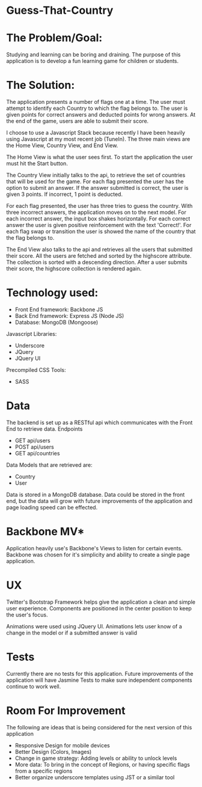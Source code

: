 Guess-That-Country
==================

The Problem/Goal:
=================
Studying and learning can be boring and draining. The purpose of this application is to develop a fun learning game for children or students.

The Solution:
=============
The application presents a number of flags one at a time. The user must attempt to identify each Country to which the flag belongs to. The user is given points for correct answers and deducted points for wrong answers. At the end of the game, users are able to submit their score.

I choose to use a Javascript Stack because recently I have been heavily using Javascript at my most recent job (TuneIn). The three main views are the Home View, Country View, and End View.

The Home View is what the user sees first. To start the application the user must hit the Start button.

The Country View initially talks to the api, to retrieve the set of countries that will be used for the game. For each flag presented the user has the option to submit an answer. If the answer submitted is correct, the user is given 3 points. If incorrect, 1 point is deducted.

For each flag presented, the user has three tries to guess the country. With three incorrect answers, the application moves on to the next model. For each incorrect answer, the input box shakes horizontally. For each correct answer the user is given positive reinforcement with the text 'Correct!'. For each flag swap or transition the user is showed the name of the country that the flag belongs to.

The End View also talks to the api and retrieves all the users that submitted their score. All the users are fetched and sorted by the highscore attribute. The collection is sorted with a descending direction. After a user submits their score, the highscore collection is rendered again.  

Technology used:
================
- Front End framework: Backbone JS
- Back End framework: Express JS (Node JS)
- Database: MongoDB (Mongoose)

Javascript Libraries:
- Underscore
- JQuery
- JQuery UI

Precompiled CSS Tools:
- SASS

Data
====
The backend is set up as a RESTful api which communicates with the Front End to retrieve data.
Endpoints
- GET api/users
- POST api/users
- GET api/countries

Data Models that are retrieved are: 
- Country
- User

Data is stored in a MongoDB database. Data could be stored in the front end, but the data will grow with future improvements of the application and page loading speed can be effected.

Backbone MV*
===========
Application heavily use's Backbone's Views to listen for certain events. Backbone was chosen for it's simplicity and ability to create a single page application.

UX
==
Twitter's Bootstrap Framework helps give the application a clean and simple user experience. Components are positioned in the center position to keep the user's focus.

Animations were used using JQuery UI. Animations lets user know of a change in the model or if a submitted answer is valid

Tests
=====
Currently there are no tests for this application. Future improvements of the application will have Jasmine Tests to make sure independent components continue to work well.

Room For Improvement
====================
The following are ideas that is being considered for the next version of this application
- Responsive Design for mobile devices
- Better Design (Colors, Images)
- Change in game strategy: Adding levels or ability to unlock levels
- More data: To bring in the concept of Regions, or having specific flags from a specific regions
- Better organize underscore templates using JST or a similar tool
